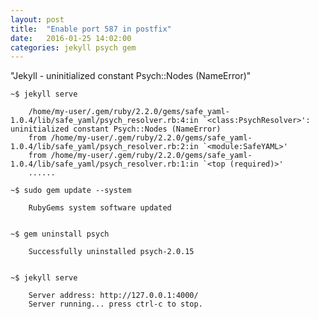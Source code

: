 ```yaml
---
layout: post
title:  "Enable port 587 in postfix"
date:   2016-01-25 14:02:00
categories: jekyll psych gem
---
```



"Jekyll - uninitialized    constant Psych::Nodes (NameError)"

    ~$ jekyll serve

        /home/my-user/.gem/ruby/2.2.0/gems/safe_yaml-1.0.4/lib/safe_yaml/psych_resolver.rb:4:in `<class:PsychResolver>': uninitialized constant Psych::Nodes (NameError)
        from /home/my-user/.gem/ruby/2.2.0/gems/safe_yaml-1.0.4/lib/safe_yaml/psych_resolver.rb:2:in `<module:SafeYAML>'
        from /home/my-user/.gem/ruby/2.2.0/gems/safe_yaml-1.0.4/lib/safe_yaml/psych_resolver.rb:1:in `<top (required)>'
        ......
        
    ~$ sudo gem update --system

        RubyGems system software updated
    

    ~$ gem uninstall psych
        
        Successfully uninstalled psych-2.0.15


    ~$ jekyll serve

        Server address: http://127.0.0.1:4000/
        Server running... press ctrl-c to stop.
